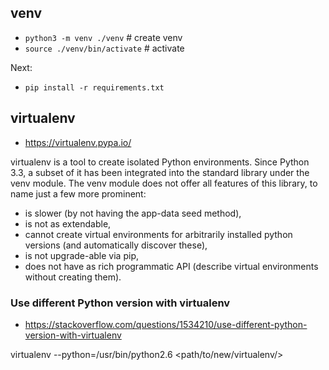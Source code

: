 ## venv

- `python3 -m venv ./venv` # create venv
- `source ./venv/bin/activate` # activate

Next:
- `pip install -r requirements.txt`


## virtualenv

- https://virtualenv.pypa.io/

virtualenv is a tool to create isolated Python environments. Since Python 3.3, a subset of it has been integrated into the standard library under the venv module. The venv module does not offer all features of this library, to name just a few more prominent:

- is slower (by not having the app-data seed method),
- is not as extendable,
- cannot create virtual environments for arbitrarily installed python versions (and automatically discover these),
- is not upgrade-able via pip,
- does not have as rich programmatic API (describe virtual environments without creating them).

### Use different Python version with virtualenv 

- https://stackoverflow.com/questions/1534210/use-different-python-version-with-virtualenv

virtualenv --python=/usr/bin/python2.6 <path/to/new/virtualenv/>